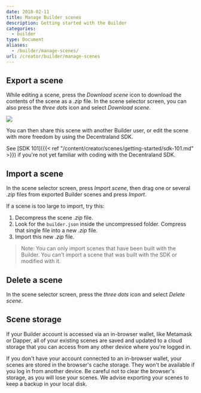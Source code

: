 ```yaml
---
date: 2018-02-11
title: Manage Builder scenes
description: Getting started with the Builder
categories:
  - builder
type: Document
aliases:
  - /builder/manage-scenes/
url: /creator/builder/manage-scenes
---
```


## Export a scene

While editing a scene, press the _Download scene_ icon to download the contents of the scene as a _.zip_ file. In the scene selector screen, you can also press the _three dots_ icon and select _Download scene_.

![](/images/media/builder-export.png)

You can then share this scene with another Builder user, or edit the scene with more freedom by using the Decentraland SDK.

See [SDK 101]({{< ref "/content/creator/scenes/getting-started/sdk-101.md" >}}) if you're not yet familiar with coding with the Decentraland SDK.

## Import a scene

In the scene selector screen, press _Import scene_, then drag one or several _.zip_ files from exported Builder scenes and press _Import_.

If a scene is too large to import, try this:

1. Decompress the scene _.zip_ file.
2. Look for the `builder.json` inside the uncompressed folder. Compress that single file into a new _.zip_ file.
3. Import this new _.zip_ file.

> Note: You can only import scenes that have been built with the Builder. You can't import a scene that was built with the SDK or modified with it.

## Delete a scene

In the scene selector screen, press the _three dots_ icon and select _Delete scene_.

## Scene storage

If your Builder account is accessed via an in-browser wallet, like Metamask or Dapper, all of your existing scenes are saved and updated to a cloud storage that you can access from any other device where you're logged in.

If you don't have your account connected to an in-browser wallet, your scenes are stored in the browser's cache storage. They won't be available if you log in from another device. Be careful not to clear the browser's storage, as you will lose your scenes. We advise exporting your scenes to keep a backup in your local disk.
